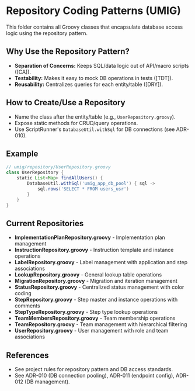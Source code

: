 # Repository Coding Patterns (UMIG)

This folder contains all Groovy classes that encapsulate database access logic using the repository pattern.

## Why Use the Repository Pattern?
- **Separation of Concerns:** Keeps SQL/data logic out of API/macro scripts ([CA]).
- **Testability:** Makes it easy to mock DB operations in tests ([TDT]).
- **Reusability:** Centralizes queries for each entity/table ([DRY]).

## How to Create/Use a Repository
- Name the class after the entity/table (e.g., `UserRepository.groovy`).
- Expose static methods for CRUD/query operations.
- Use ScriptRunner's `DatabaseUtil.withSql` for DB connections (see ADR-010).

## Example
```groovy
// umig/repository/UserRepository.groovy
class UserRepository {
    static List<Map> findAllUsers() {
        DatabaseUtil.withSql('umig_app_db_pool') { sql ->
            sql.rows('SELECT * FROM users_usr')
        }
    }
}
```

## Current Repositories

- **ImplementationPlanRepository.groovy** - Implementation plan management
- **InstructionRepository.groovy** - Instruction template and instance operations
- **LabelRepository.groovy** - Label management with application and step associations
- **LookupRepository.groovy** - General lookup table operations
- **MigrationRepository.groovy** - Migration and iteration management
- **StatusRepository.groovy** - Centralized status management with color coding
- **StepRepository.groovy** - Step master and instance operations with comments
- **StepTypeRepository.groovy** - Step type lookup operations
- **TeamMembersRepository.groovy** - Team membership operations
- **TeamRepository.groovy** - Team management with hierarchical filtering
- **UserRepository.groovy** - User management with role and team associations

## References
- See project rules for repository pattern and DB access standards.
- See ADR-010 (DB connection pooling), ADR-011 (endpoint config), ADR-012 (DB management).
